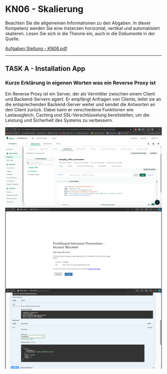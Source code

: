 # KN06 - Skalierung

Beachten Sie die allgemeinen Informationen zu den Abgaben.
In dieser Kompetenz werden Sie eine Instanzen horizontal, vertikal und automatisiert skalieren. 
Lesen Sie sich in die Theorie ein, auch in die Dokumente in der Quelle.

[Aufgaben Stellung - KN06.pdf](/KN00/Content/KN06.pdf)

---

## TASK A - Installation App 

### Kurze Erklärung in eigenen Worten was ein Reverse Proxy ist
Ein Reverse Proxy ist ein Server, der als Vermittler zwischen einem Client und Backend-Servern agiert. Er empfängt Anfragen von Clients, leitet sie an die entsprechenden Backend-Server weiter und sendet die Antworten an den Client zurück. Dabei kann er verschiedene Funktionen wie Lastausgleich, Caching und SSL-Verschlüsselung bereitstellen, um die Leistung und Sicherheit des Systems zu verbessern.

![](/KN06/Content/Task%20A/Collections.png)
![](/KN06/Content/Task%20A/ProceedIP.png)
![](/KN06/Content/Task%20A/Swagger.png)

